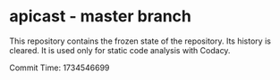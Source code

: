 # apicast - master branch

This repository contains the frozen state of the repository.
Its history is cleared. It is used only for static code
analysis with Codacy.

Commit Time: 1734546699